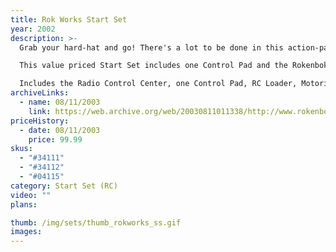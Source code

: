 ```yaml
---
title: Rok Works Start Set
year: 2002
description: >-
  Grab your hard-hat and go! There's a lot to be done in this action-packed construction site. Everything you need to get started is included with the Start Set. Within minutes, your Start Set is up and you're in charge! Take control of the life-like RC Loader that scoops, hauls and dumps Rokenbok balls into the factory you've just built. Load up the Motorized conveyor and watch it come to life! The Conveyor's "electronic eye" knows when you've dumped your payload and automatically turns on to lift balls to the top where they can be sorted by color and stored in bins awaiting your next pick-up.

  This value priced Start Set includes one Control Pad and the Rokenbok Radio Control Center or "brains" of the system, so you need to buy this set before other Rokenbok products. This expandable system is ready to add more players and vehicles (up to 4 players can control 8 RC vehicles at the same time) and integrates with any Rokenbok building set for unlimited building possibilities.

  Includes the Radio Control Center, one Control Pad, RC Loader, Motorized Conveyor - 152 pieces total. Requires 3 AA batteries (not included). Fun for ages 6-106. Lifetime warranty on the Radio Control Center and Control Pad. Special value price. ($179.99 if sold separately).
archiveLinks:
  - name: 08/11/2003
    link: https://web.archive.org/web/20030811011338/http://www.rokenbok.com/catalog/2002_pd_ss_rokworks.html
priceHistory:
  - date: 08/11/2003
    price: 99.99
skus:
  - "#34111"
  - "#34112"
  - "#04115"
category: Start Set (RC)
video: ""
plans:

thumb: /img/sets/thumb_rokworks_ss.gif
images:
---
```

